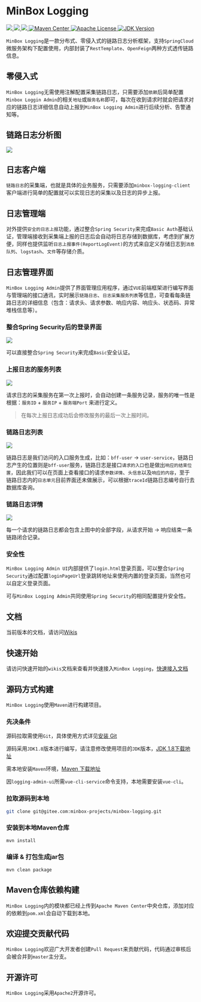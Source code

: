 # MinBox Logging

<p align="left">
   <a href="https://www.travis-ci.org/minbox-projects/minbox-logging">
     <img src="https://www.travis-ci.org/minbox-projects/minbox-logging.svg?branch=master" alt"travis">
  </a>  
   <a href="https://codecov.io/gh/minbox-projects/minbox-logging">
     <img src="https://codecov.io/gh/minbox-projects/minbox-logging/branch/master/graph/badge.svg" alt"Codecov">
  </a>
   <a href="https://gitter.im/api-boot/minbox-logging?utm_source=badge&utm_medium=badge&utm_campaign=pr-badge">
     <img src="https://badges.gitter.im/api-boot/minbox-logging.svg" alt"Gitter">
  </a>
    <a href="https://search.maven.org/search?q=a:minbox-logging">
        <img src="https://img.shields.io/maven-central/v/org.minbox.framework/minbox-logging.svg?label=Maven%20Central" alt="Maven Center">
    </a>
    <a href="https://github.com/weibocom/motan/blob/master/LICENSE">
        <img src="https://img.shields.io/badge/License-Apache%202.0-green.svg" alt="Apache License">
    </a>
    <a href="#">
        <img src="https://img.shields.io/badge/JDK-1.8+-green.svg" alt="JDK Version">
  </a>
</p>


`MinBox Logging`是一款分布式、零侵入式的链路日志分析框架，支持`SpringCloud`微服务架构下配置使用，内部封装了`RestTemplate`、`OpenFeign`两种方式透传链路信息。

## 零侵入式

`MinBox Logging`无需使用注解配置采集链路日志，只需要添加`依赖`后简单配置`Minbox Loggin Admin`的相关`地址`或`服务名称`即可，每次在收到请求时就会把请求对应的链路日志详细信息自动上报到`MinBox Logging Admin`进行后续分析、告警通知等。

## 链路日志分析图

![](http://apiboot.minbox.io/img/logging/minbox-logging-trace.png)

## 日志客户端

`链路日志`的采集端，也就是具体的业务服务，只需要添加`minbox-logging-client`客户端进行简单的配置就可以实现日志的采集以及日志的异步上报。

## 日志管理端

对外提供`安全的日志上报`功能，通过整合`Spring Security`来完成`Basic Auth`基础认证，管理端接收到采集端上报的日志后会自动将日志存储到数据库，考虑到扩展方便，同样也提供监听`日志上报事件(ReportLogEvent)`的方式来自定义存储日志到`消息队列`、`logstash`、`文件`等存储介质。

## 日志管理界面

`MinBox Logging Admin`提供了界面管理应用程序，通过`VUE`前端框架进行编写界面与管理端的接口通讯，实时展示`链路日志`、`日志采集服务列表`等信息，可查看每条链路日志的详细信息（包含：请求头、请求参数、响应内容、响应头、状态码、异常堆栈信息等）。

### 整合Spring Security后的登录界面

![](http://apiboot.minbox.io/img/logging/logging-admin-login.png)

可以直接整合`Spring Security`来完成`Basic`安全认证。

### 上报日志的服务列表

![](http://apiboot.minbox.io/img/logging/logging-admin-service.png)

请求日志的采集服务在第一次上报时，会自动创建一条服务记录，服务的唯一性是根据：`服务ID` + `服务IP` + `服务端Port` 来进行定义。

> 在每次上报日志成功后会修改服务的最后一次上报时间。

### 链路日志列表

![](http://apiboot.minbox.io/img/logging/logging-admin-logs.png)

链路日志是我们访问的入口服务生成，比如：`bff-user` -> `user-service`，链路日志产生的位置则是`bff-user`服务，链路日志是接口`请求的入口`也是做出`响应的结束位置`，因此我们可以在页面上查看接口的请求`参数详情`、`头信息`以及`响应的内容`，至于链路日志内的`日志单元`目前界面还未做展示，可以根据`traceId`链路日志编号自行去数据库查询。

### 链路日志详情

![](http://apiboot.minbox.io/img/logging/logging-admin-log-detail.png)

每一个请求的链路日志都会包含上图中的全部字段，从请求开始 -> 响应结束一条链路闭合记录。

### 安全性

`MinBox Logging Admin UI`内部提供了`login.html`登录页面，可以整合`Spring Security`通过配置`loginPageUrl`登录跳转地址来使用内置的登录页面，当然也可以自定义登录页面。

可与`MinBox Logging Admin`共同使用`Spring Security`的相同配置提升安全性。

## 文档

当前版本的文档，请访问<a href="https://gitee.com/minbox-projects/minbox-logging/wikis" target="_blank">Wikis</a>

## 快速开始

请访问快速开始的`wikis`文档来查看并快速接入`MinBox Logging`，<a href="https://gitee.com/minbox-projects/minbox-logging/wikis" target="_blank">快速接入文档</a>

## 源码方式构建

`MinBox Logging`使用`Maven`进行构建项目。

### 先决条件

源码拉取需使用`Git`，具体使用方式详见[安装 Git](https://help.github.com/en/articles/set-up-git)

源码采用`JDK1.8`版本进行编写，请注意修改使用项目的`JDK`版本，[JDK 1.8下载地址](https://www.oracle.com/technetwork/java/javase/downloads/index.html)

需本地安装`Maven`环境，[Maven 下载地址](https://maven.apache.org/download.cgi)

因`logging-admin-ui`所需`vue-cli-service`命令支持，本地需要安装`vue-cli`。

### 拉取源码到本地

```sh
git clone git@gitee.com:minbox-projects/minbox-logging.git
```

### 安装到本地Maven仓库

```sh
mvn install
```

### 编译 & 打包生成jar包 

```sh
mvn clean package
```

## Maven仓库依赖构建

`MinBox Logging`内的模块都已经上传到`Apache Maven Center`中央仓库，添加对应的依赖到`pom.xml`会自动下载到本地。

## 欢迎提交贡献代码

`MinBox Logging`欢迎广大开发者创建`Pull Request`来贡献代码，代码通过审核后会被合并到`master`主分支。

## 开源许可

`MinBox Logging`采用`Apache2`开源许可。